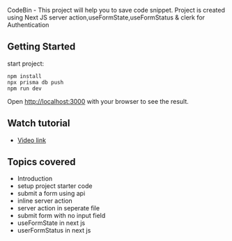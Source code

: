 CodeBin - This project will help you to save code snippet.
Project is created using Next JS server action,useFormState,useFormStatus & clerk for Authentication

## Getting Started

start project:

```
npm install
npx prisma db push
npm run dev
```

Open [http://localhost:3000](http://localhost:3000) with your browser to see the result.


## Watch tutorial

- [Video link](https://youtu.be/IwGEDF17k1Y)

## Topics covered 

 - Introduction
 - setup project starter code
 - submit a form using api
 - inline server action
 - server action in seperate file
 - submit form with no input field
 - useFormState in next js
 - userFormStatus in next js
  


